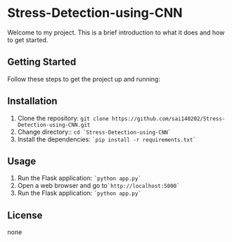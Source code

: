 # Stress-Detection-using-CNN

<!DOCTYPE html>
<html>
  <head>
  </head>
  <body>
    <p>Welcome to my project. This is a brief introduction to what it does and how to get started.</p>
    <h2>Getting Started</h2>
    <p>Follow these steps to get the project up and running:</p>
    <h2>Installation</h2>
    <ol>
      <li>Clone the repository: <code>git clone https://github.com/sai140202/Stress-Detection-using-CNN.git</code></li>
      <li>Change directory:: <code>cd `Stress-Detection-using-CNN`</code></li>
      <li>Install the dependencies: <code>`pip install -r requirements.txt`</code></li>     
    </ol>
    <h2>Usage</h2>
    <ol>
      <li>Run the Flask application: <code>`python app.py`</code></li>
       <li> Open a web browser and go to<code>`http://localhost:5000`</code></li>
       <li>Run the Flask application: <code>`python app.py`</code></li>
    </ol>
     <h2>License</h2>
    <p>none</p>
   
  </body>
</html>

